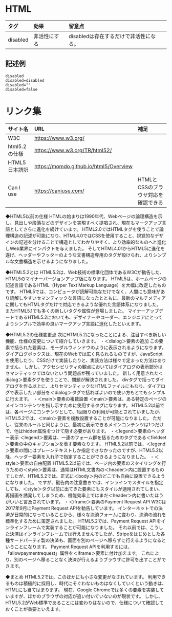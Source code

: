 # HTML  
|タグ|効果|留意点|
|:--|:--|:--|
|disabled|非活性にする|disabledは存在するだけで非活性になる。|

## 記述例
~~~
disabled
disabled=disabled
disabled=""
disabled=false
~~~

# リンク集
|サイト名|URL|補足|
|:--|:--|:--|
|W3C|https://www.w3.org/||
|html5.2の仕様|https://www.w3.org/TR/html52/||
|HTML5日本語訳|https://momdo.github.io/html5/Overview||
|Can I use|https://caniuse.com/|HTMLとCSSのブラウザ対応を確認できる|


◆HTML5以前の仕様
HTMLの始まりは1990年代、Webページの論理構造を示し、見出しや段落などのデザインを実現すべく提唱され、現在もマークアップ言語としてさらに進化を続けています。
HTML2.0ではHTMLタグを使うことで論理構造の記述が可能になり、HTML4.0ではCSSを使用すること、視覚的なデザインの記述を分けることで構造としてわかりやすく、より効率的なものへと進化しWeb業界にインパクトを与えました。
そしてHTML4.01からHTML5に進化を遂げ、ヘッダーやフッターのような文書構造専用のタグが設けられ、よりシンプルな文書構造を示せるようになりました。
 
◆HTML5.2とは
HTML5.2は、Web技術の標準化団体であるW3Cが勧告した、HTML5のマイナーバージョンアップ版になります。
HTML5は、ホームページの記述言語であるHTML（Hyper Text Markup Language）を大幅に改定したものです。
HTML5では、コンピュータが読解可能なだけでなく、人間にも意味があり読解しやすいセマンティックな言語になったとともに、最新のマルチメディアに関してもHTMLタグだけで対応できるような優れた言語体系になりました。
またHTML5.1でも多くの新しいタグや属性が登場しました。
マイナーアップデートであるHTML5.2においても、デザイナーやコーダー、エンジニアにとってよりシンプルで効率の良いマークアップ言語に進化したといえます。
 
◆HTML5.2の仕様変更点
次にHTML5.2になったことによる、注目すべき新しい機能、仕様の変更について紹介していきます。
・＜dialog＞要素の追加
この要素で括られた要素は、モーダルウィンドウのように表示されるようになります。
ダイアログボックスは、現在のWebでは広く見られるものですが、JavaScriptを使用したり、CSSだけで実装したりと、実装方法は様々で定まった方法はありません。
しかし、アクセシビリティの観点においてはダイアログの表示部分はセマンティックではないという問題点が残っていました。
新しく用意された＜dialog＞要素タグを使うことで、問題が解決されました。
divタグで括ってダイアログを作る以上に、よりセマンティックなHTMLファイルにもなり、ダイアログで表示したい部分を＜dialog＞タグで括ればよいので使い方もとてもシンプルに行えます。
・＜main＞要素の複数設置
＜main＞要素は、ある特定のページのメインコンテンツを指し示すために使用するタグになります。
HTML5.2以前では、各ページにコンテンツとして、1回限りの利用が可能とされていましたが、HTML5.2では、＜main＞要素を複数設置することが可能になりました。
ただし、従来のルールと同じように、最初に表示できるメインコンテンツは1つだけで、他はhidden属性をつけて隠す必要があります。
・＜legend＞要素のヘッダー表示
＜legend＞要素は、一連のフォーム群を括るためのタグである＜fieldset＞要素の中のキャプションを表す要素なります。
HTML5.2以前では、＜legend＞要素の間にはプレーンテキストしか指定できなかったのですが、HTML5.2以降、ヘッダー要素を入れ子で指定することができるようになりました。
・＜style＞要素の自由配置
HTML5.2以前では、ページ内の要素のスタイリングを行うための＜style＞要素は、通常はHTML文書内の＜header＞内に設置するものでしたが、HTML5.2では、正式に＜body＞内のどこでも自由に設置できるようになりました。
ですが、勧告内の注意書きでは、インラインでスタイルを指定しても、＜style＞タグ以前に出てきた要素にもスタイルが適用されてしまい、再描画を誘発してしまうため、機能効率上ではまだ＜header＞内に書いたほうがいいと言及されています。
・＜iframe＞要素のPayment Request API
W3Cは2017年9月にPayment Request APIを勧告しています。
インターネットでの決済が日常的になっていることから、様々な決済フォームに変わり、決済の流れを標準化するために策定されました。
HTML5.2では、Payment Request APIをインラインフレームで実装することが可能になりました。
それ以前では、こうした決済はインラインフレームでは行えませんでしたが、Stripeをはじめとした各種サードパーティ製の決済も、画面を別のページへ移らずに行えるようになるということになります。
Payment Request APIを利用するには、「allowpaymentrequest」属性を＜iframe＞要素に付け加えます。
これにより、別のページへ移ることなく決済が行えるようブラウザに許可を出すことができます。
 
◆まとめ
HTML5.2では、このほかにも小さな変更がなされています。
利用できるものは積極的に採用し、時代にそぐわないものはなくしていくという動きは、HTMLにも当てはまります。
現在、Google Chromeでは多くの要素を実装していますが、ほかのブラウザの対応が追い付いていないのが現状です。
しかし、HTML5.2がWeb標準であることには変わりはないので、仕様について確認しておくことが重要といえます。

